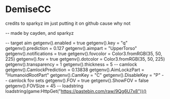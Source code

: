 # DemiseCC
credits to sparkyz im just putting it on github cause why not
 
-- made by cayden, and sparkyz

-- target aim
     getgenv().enabled = true
     getgenv().key = "q"
     getgenv().prediction = 0.127
     getgenv().aimpart = "UpperTorso"
     getgenv().notifications = true
     getgenv().fovcolor = Color3.fromRGB(35, 50, 225)
     getgenv().fov = true
     getgenv().dotcolor = Color3.fromRGB(35, 50, 225)
     getgenv().transparency = 1
     getgenv().thickness = 5
-- camlock
     getgenv().CamlockPrediction = 0.13838
     getgenv().AimLockzPart = "HumanoidRootPart"
     getgenv().CamKey = "C"
     getgenv().DisableKey = "P"
-- camlock fov sets
     getgenv().FOV = true
     getgenv().ShowFOV = false
     getgenv().FOVSize = 45
-- loadstring
loadstring(game:HttpGet("https://pastebin.com/raw/9Qg6U7x8"))()
